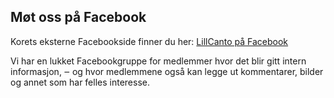 ## Møt oss på Facebook

Korets eksterne Facebookside finner du her: [LillCanto på Facebook](https://google.no/)

Vi har en lukket Facebookgruppe for medlemmer hvor det blir gitt intern informasjon, ‒ og hvor medlemmene også kan legge ut kommentarer, bilder og annet som har felles interesse.
